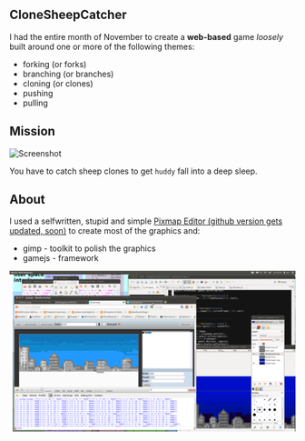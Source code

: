 ## CloneSheepCatcher

I had the entire month of November to create a **web-based** game *loosely* built around one or more of the following themes:

* forking (or forks)
* branching (or branches)
* cloning (or clones)
* pushing
* pulling

## Mission

![Screenshot](https://github.com/pce/game-off-2012/raw/master/images/player-2-xl.png)

You have to catch sheep clones to get `huddy` fall into a deep sleep.


## About

I used a selfwritten, stupid and simple [Pixmap Editor (github version gets updated, soon)](http://pce.github.com/html5/pixmap.html) to create most of the graphics and:

* gimp   - toolkit to polish the graphics 
* gamejs - framework


![Screenshot](https://github.com/pce/game-off-2012/raw/master/screenshot.png)
